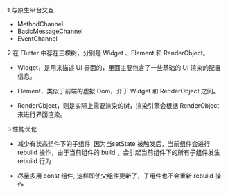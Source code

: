1.与原生平台交互

* MethodChannel
* BasicMessageChannel
* EventChannel

2.在 Flutter 中存在三棵树，分别是 Widget 、Element 和 RenderObject。

* Widget，是用来描述 UI 界面的，里面主要包含了一些基础的 UI 渲染的配置信息。

* Element，类似于前端的虚拟 Dom，介于 Widget 和 RenderObject 之间。

* RenderObject，则是实际上需要渲染的树，渲染引擎会根据 RenderObject 来进行界面渲染。

3.性能优化

* 减少有状态组件下的子组件, 因为当setState 被触发后，当前组件会进行 rebuild 操作，由于当前组件的 build ，会引起当前组件下的所有子组件发生 rebuild 行为

* 尽量多用 const 组件, 这样即使父组件更新了，子组件也不会重新 rebuild 操作